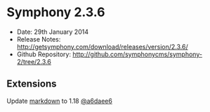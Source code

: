 # Symphony 2.3.6

- Date: 29th January 2014
- Release Notes: <http://getsymphony.com/download/releases/version/2.3.6/>
- Github Repository: <http://github.com/symphonycms/symphony-2/tree/2.3.6>

## Extensions

Update [markdown](https://github.com/symphonycms/markdown) to 1.18 [@a6daee6](https://github.com/symphonycms/markdown/tree/a6daee62860e3946dacf5a7edf41f5c115c3c328)

